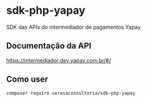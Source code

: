 # sdk-php-yapay
SDK das APIs do intermediador de pagamentos Yapay

## Documentação da API
https://intermediador.dev.yapay.com.br/#/

## Como user
```console
composer require ceresaconsultoria/sdk-php-yapay
```
